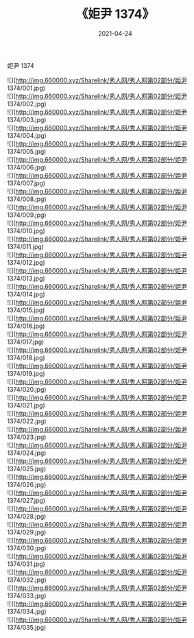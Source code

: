 ﻿---
layout: post
title:  《姖尹 1374》
date:   2021-04-24
img: http://img.660000.xyz/Sharelink/秀人网/秀人网第02部分/姖尹 1374/000.jpg
categories: [美女, 清纯, 唯美]
---

姖尹 1374

  ![](http://img.660000.xyz/Sharelink/秀人网/秀人网第02部分/姖尹 1374/001.jpg) <br> ![](http://img.660000.xyz/Sharelink/秀人网/秀人网第02部分/姖尹 1374/002.jpg) <br> ![](http://img.660000.xyz/Sharelink/秀人网/秀人网第02部分/姖尹 1374/003.jpg) <br> ![](http://img.660000.xyz/Sharelink/秀人网/秀人网第02部分/姖尹 1374/004.jpg) <br> ![](http://img.660000.xyz/Sharelink/秀人网/秀人网第02部分/姖尹 1374/005.jpg) <br> ![](http://img.660000.xyz/Sharelink/秀人网/秀人网第02部分/姖尹 1374/006.jpg) <br> ![](http://img.660000.xyz/Sharelink/秀人网/秀人网第02部分/姖尹 1374/007.jpg) <br> ![](http://img.660000.xyz/Sharelink/秀人网/秀人网第02部分/姖尹 1374/008.jpg) <br> ![](http://img.660000.xyz/Sharelink/秀人网/秀人网第02部分/姖尹 1374/009.jpg) <br> ![](http://img.660000.xyz/Sharelink/秀人网/秀人网第02部分/姖尹 1374/010.jpg) <br> ![](http://img.660000.xyz/Sharelink/秀人网/秀人网第02部分/姖尹 1374/011.jpg) <br> ![](http://img.660000.xyz/Sharelink/秀人网/秀人网第02部分/姖尹 1374/012.jpg) <br> ![](http://img.660000.xyz/Sharelink/秀人网/秀人网第02部分/姖尹 1374/013.jpg) <br> ![](http://img.660000.xyz/Sharelink/秀人网/秀人网第02部分/姖尹 1374/014.jpg) <br> ![](http://img.660000.xyz/Sharelink/秀人网/秀人网第02部分/姖尹 1374/015.jpg) <br> ![](http://img.660000.xyz/Sharelink/秀人网/秀人网第02部分/姖尹 1374/016.jpg) <br> ![](http://img.660000.xyz/Sharelink/秀人网/秀人网第02部分/姖尹 1374/017.jpg) <br> ![](http://img.660000.xyz/Sharelink/秀人网/秀人网第02部分/姖尹 1374/018.jpg) <br> ![](http://img.660000.xyz/Sharelink/秀人网/秀人网第02部分/姖尹 1374/019.jpg) <br> ![](http://img.660000.xyz/Sharelink/秀人网/秀人网第02部分/姖尹 1374/020.jpg) <br> ![](http://img.660000.xyz/Sharelink/秀人网/秀人网第02部分/姖尹 1374/021.jpg) <br> ![](http://img.660000.xyz/Sharelink/秀人网/秀人网第02部分/姖尹 1374/022.jpg) <br> ![](http://img.660000.xyz/Sharelink/秀人网/秀人网第02部分/姖尹 1374/023.jpg) <br> ![](http://img.660000.xyz/Sharelink/秀人网/秀人网第02部分/姖尹 1374/024.jpg) <br> ![](http://img.660000.xyz/Sharelink/秀人网/秀人网第02部分/姖尹 1374/025.jpg) <br> ![](http://img.660000.xyz/Sharelink/秀人网/秀人网第02部分/姖尹 1374/026.jpg) <br> ![](http://img.660000.xyz/Sharelink/秀人网/秀人网第02部分/姖尹 1374/027.jpg) <br> ![](http://img.660000.xyz/Sharelink/秀人网/秀人网第02部分/姖尹 1374/028.jpg) <br> ![](http://img.660000.xyz/Sharelink/秀人网/秀人网第02部分/姖尹 1374/029.jpg) <br> ![](http://img.660000.xyz/Sharelink/秀人网/秀人网第02部分/姖尹 1374/030.jpg) <br> ![](http://img.660000.xyz/Sharelink/秀人网/秀人网第02部分/姖尹 1374/031.jpg) <br> ![](http://img.660000.xyz/Sharelink/秀人网/秀人网第02部分/姖尹 1374/032.jpg) <br> ![](http://img.660000.xyz/Sharelink/秀人网/秀人网第02部分/姖尹 1374/033.jpg) <br> ![](http://img.660000.xyz/Sharelink/秀人网/秀人网第02部分/姖尹 1374/034.jpg) <br> ![](http://img.660000.xyz/Sharelink/秀人网/秀人网第02部分/姖尹 1374/035.jpg) <br>